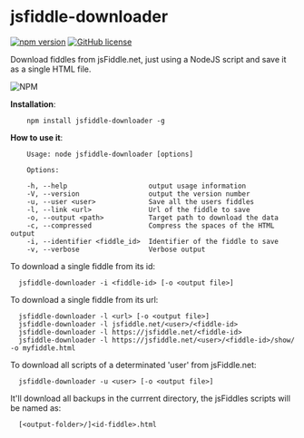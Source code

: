 # jsfiddle-downloader
[![npm version](https://badge.fury.io/js/jsfiddle-downloader.svg)](https://badge.fury.io/js/jsfiddle-downloader) [![GitHub license](https://img.shields.io/badge/license-MIT-blue.svg)](https://raw.githubusercontent.com/facundovictor/jsfiddle-downloader/master/LICENSE)

Download fiddles from jsFiddle.net, just using a NodeJS script and save it as a single HTML file.

![NPM](https://nodei.co/npm/jsfiddle-downloader.png?compact=true)

**Installation**:

```
	npm install jsfiddle-downloader -g
```

**How to use it**:

```
	Usage: node jsfiddle-downloader [options]

	Options:

	-h, --help                    output usage information
	-V, --version                 output the version number
	-u, --user <user>             Save all the users fiddles
	-l, --link <url>              Url of the fiddle to save
	-o, --output <path>           Target path to download the data
	-c, --compressed              Compress the spaces of the HTML output
	-i, --identifier <fiddle_id>  Identifier of the fiddle to save
	-v, --verbose                 Verbose output

```

To download a single fiddle from its id:

```
  jsfiddle-downloader -i <fiddle-id> [-o <output file>]
```

To download a single fiddle from its url:

```
  jsfiddle-downloader -l <url> [-o <output file>]
  jsfiddle-downloader -l jsfiddle.net/<user>/<fiddle-id>
  jsfiddle-downloader -l https://jsfiddle.net/<fiddle-id>
  jsfiddle-downloader -l https://jsfiddle.net/<user>/<fiddle-id>/show/ -o myfiddle.html
```

To download all scripts of a determinated 'user' from jsFiddle.net:

```
  jsfiddle-downloader -u <user> [-o <output file>]
```

It'll download all backups in the currrent directory, the jsFiddles scripts will be named as:

```
  [<output-folder>/]<id-fiddle>.html
```


